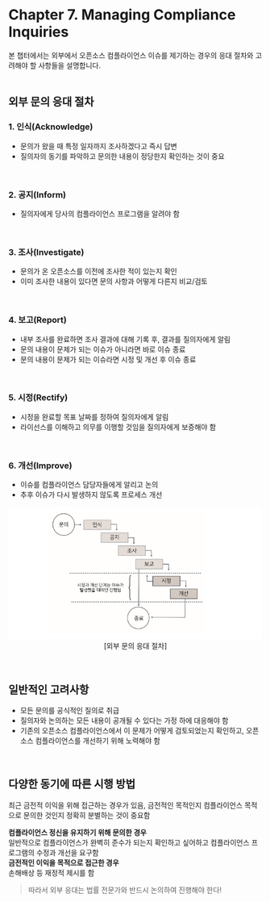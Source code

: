 # Chapter 7. Managing Compliance Inquiries
본 챕터에서는 외부에서 오픈소스 컴플라이언스 이슈를 제기하는 경우의 응대 절차와 고려해야 할 사항들을 설명합니다.
<br>
<br>

## 외부 문의 응대 절차
### 1. 인식(Acknowledge)
- 문의가 왔을 때 특정 일자까지 조사하겠다고 즉시 답변
- 질의자의 동기를 파악하고 문의한 내용이 정당한지 확인하는 것이 중요
<br>

### 2. 공지(Inform)
- 질의자에게 당사의 컴플라이언스 프로그램을 알려야 함
<br>

### 3. 조사(Investigate)
- 문의가 온 오픈소스를 이전에 조사한 적이 있는지 확인
- 이미 조사한 내용이 있다면 문의 사항과 어떻게 다른지 비교/검토
<br>

### 4. 보고(Report)
- 내부 조사를 완료하면 조사 결과에 대해 기록 후, 결과를 질의자에게 알림
- 문의 내용이 문제가 되는 이슈가 아니라면 바로 이슈 종료
- 문의 내용이 문제가 되는 이슈라면 시정 및 개선 후 이슈 종료
<br>

### 5. 시정(Rectify)
-	시정을 완료할 목표 날짜를 정하여 질의자에게 알림
-	라이선스를 이해하고 의무를 이행할 것임을 질의자에게 보증해야 함
<br>

### 6. 개선(Improve)
- 이슈를 컴플라이언스 담당자들에게 알리고 논의
- 추후 이슈가 다시 발생하지 않도록 프로세스 개선


<p align="center">
<img src="/image/chapter7/inquiries.png"> <br> [외부 문의 응대 절차] </p>
<br>

## 일반적인 고려사항
- 모든 문의를 공식적인 질의로 취급
- 질의자와 논의하는 모든 내용이 공개될 수 있다는 가정 하에 대응해야 함
-	기존의 오픈소스 컴플라이언스에서 이 문제가 어떻게 검토되었는지 확인하고, 오픈소스 컴플라이언스를 개선하기 위해 노력해야 함
<br>

## 다양한 동기에 따른 시행 방법
최근 금전적 이익을 위해 접근하는 경우가 있음, 금전적인 목적인지 컴플라이언스 목적으로 문의한 것인지 정확히 분별하는 것이 중요함

**컴플라이언스 정신을 유지하기 위해 문의한 경우** <br>
일반적으로 컴플라이언스가 완벽히 준수가 되는지 확인하고 싶어하고 컴플라이언스 프로그램의 수정과 개선을 요구함<br>
**금전적인 이익을 목적으로 접근한 경우** <br> 손해배상 등 재정적 제시를 함
<br>

> 따라서	외부 응대는 법률 전문가와 반드시 논의하여 진행해야 한다!
